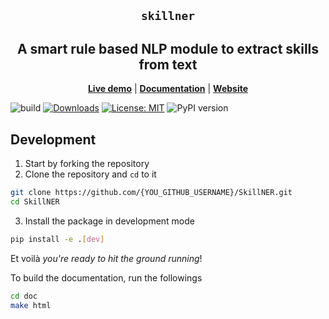 <section align="center">

# ``skillner``

## A smart rule based NLP module to extract skills from text

[**Live demo**](https://share.streamlit.io/anasaito/skillner_demo/index.py) | [**Documentation**](https://anasaito.github.io/SkillNER/index.html) | [**Website**](https://skillner.vercel.app/)
</section>

![build](https://github.com/AnasAito/skillner/workflows/tests/badge.svg)
[![Downloads](https://static.pepy.tech/personalized-badge/skillner?period=month&units=international_system&left_color=blue&right_color=green&left_text=Downloads%20/%20months)](https://pepy.tech/project/skillner)
[![License: MIT](https://img.shields.io/badge/License-MIT-yellow.svg)](https://opensource.org/licenses/MIT)
![PyPI version](https://badge.fury.io/py/skillner.svg)


## Development 

1. Start by forking the repository
2. Clone the repository and ``cd`` to it
```bash
git clone https://github.com/{YOU_GITHUB_USERNAME}/SkillNER.git
cd SkillNER
```
3. Install the package in development mode
```bash
pip install -e .[dev]
```
Et voilà *you're ready to hit the ground running*!

To build the documentation, run the followings
```bash
cd doc
make html
```